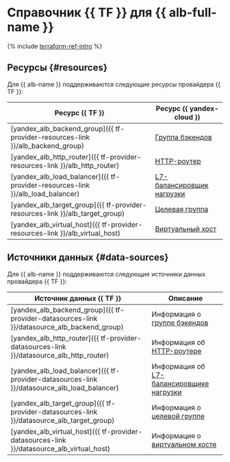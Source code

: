 # Справочник {{ TF }} для {{ alb-full-name }}

{% include [terraform-ref-intro](../_includes/terraform-ref-intro.md) %}

## Ресурсы {#resources}

Для {{ alb-name }} поддерживаются следующие ресурсы провайдера {{ TF }}:

| **Ресурс {{ TF }}** | **Ресурс {{ yandex-cloud }}** |
| --- | --- |
| [yandex_alb_backend_group]({{ tf-provider-resources-link }}/alb_backend_group) | [Группа бэкендов](./concepts/backend-group.md) |
| [yandex_alb_http_router]({{ tf-provider-resources-link }}/alb_http_router) | [HTTP-роутер](./concepts/http-router.md) |
| [yandex_alb_load_balancer]({{ tf-provider-resources-link }}/alb_load_balancer) | [L7-балансировщик нагрузки](./concepts/application-load-balancer.md) |
| [yandex_alb_target_group]({{ tf-provider-resources-link }}/alb_target_group) | [Целевая группа](./concepts/target-group.md) |
| [yandex_alb_virtual_host]({{ tf-provider-resources-link }}/alb_virtual_host) | [Виртуальный хост](./concepts/http-router.md#virtual-host) |

## Источники данных {#data-sources}

Для {{ alb-name }} поддерживаются следующие источники данных провайдера {{ TF }}:

| **Источник данных {{ TF }}** | **Описание** |
| --- | --- |
| [yandex_alb_backend_group]({{ tf-provider-datasources-link }}/datasource_alb_backend_group) | Информация о [группе бэкендов](./concepts/backend-group.md) |
| [yandex_alb_http_router]({{ tf-provider-datasources-link }}/datasource_alb_http_router) | Информация об [HTTP-роутере](./concepts/http-router.md) |
| [yandex_alb_load_balancer]({{ tf-provider-datasources-link }}/datasource_alb_load_balancer) | Информация об [L7-балансировщике нагрузки](./concepts/application-load-balancer.md) |
| [yandex_alb_target_group]({{ tf-provider-datasources-link }}/datasource_alb_target_group) | Информация о [целевой группе](./concepts/target-group.md) |
| [yandex_alb_virtual_host]({{ tf-provider-datasources-link }}/datasource_alb_virtual_host) | Информация о [виртуальном хосте](./concepts/http-router.md#virtual-host) |
